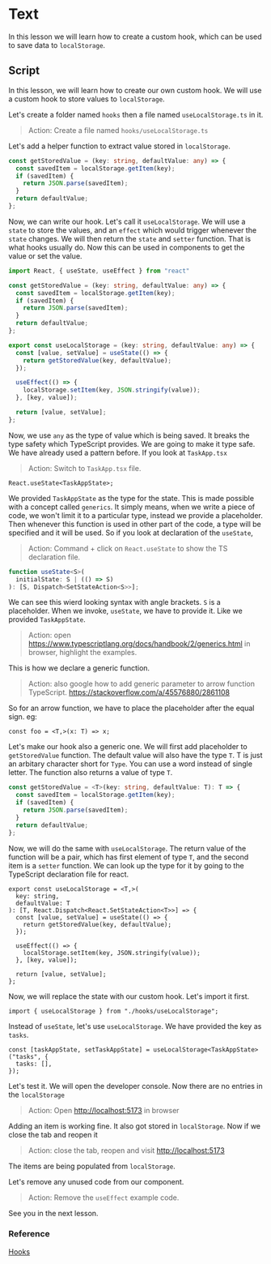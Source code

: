 # Text

In this lesson we will learn how to create a custom hook, which can be used to save data to `localStorage`.

## Script

In this lesson, we will learn how to create our own custom hook. We will use a custom hook to store values to `localStorage`.

Let's create a folder named `hooks` then a file named `useLocalStorage.ts` in it.

> Action: Create a file named `hooks/useLocalStorage.ts`

Let's add a helper function to extract value stored in `localStorage`.

```ts
const getStoredValue = (key: string, defaultValue: any) => {
  const savedItem = localStorage.getItem(key);
  if (savedItem) {
    return JSON.parse(savedItem);
  }
  return defaultValue;
};
```

Now, we can write our hook. Let's call it `useLocalStorage`. We will use a `state` to store the values, and an `effect` which would trigger whenever the `state` changes. We will then return the `state` and `setter` function. That is what hooks usually do. Now this can be used in components to get the value or set the value.

```ts
import React, { useState, useEffect } from "react"

const getStoredValue = (key: string, defaultValue: any) => {
  const savedItem = localStorage.getItem(key);
  if (savedItem) {
    return JSON.parse(savedItem);
  }
  return defaultValue;
};

export const useLocalStorage = (key: string, defaultValue: any) => {
  const [value, setValue] = useState(() => {
    return getStoredValue(key, defaultValue);
  });

  useEffect(() => {
    localStorage.setItem(key, JSON.stringify(value));
  }, [key, value]);

  return [value, setValue];
};
```

Now, we use `any` as the type of value which is being saved. It breaks the type safety which TypeScript provides. We are going to make it type safe. We have already used a pattern before. If you look at `TaskApp.tsx`

> Action: Switch to `TaskApp.tsx` file.

```tsx
React.useState<TaskAppState>;
```

We provided `TaskAppState` as the type for the state. This is made possible with a concept called `generics`. It simply means, when we write a piece of code, we won't limit it to a particular type, instead we provide a placeholder. Then whenever this function is used in other part of the code, a type will be specified and it will be used. So if you look at declaration of the `useState`,

> Action: Command + click on `React.useState` to show the TS declaration file.

```ts
function useState<S>(
  initialState: S | (() => S)
): [S, Dispatch<SetStateAction<S>>];
```

We can see this wierd looking syntax with angle brackets. `S` is a placeholder. When we invoke, `useState`, we have to provide it. Like we provided `TaskAppState`.

> Action: open <https://www.typescriptlang.org/docs/handbook/2/generics.html> in browser, highlight the examples.

This is how we declare a generic function.

> Action: also google how to add generic parameter to arrow function TypeScript. <https://stackoverflow.com/a/45576880/2861108>

So for an arrow function, we have to place the placeholder after the equal sign. eg:

```tsx
const foo = <T,>(x: T) => x;
```

Let's make our hook also a generic one. We will first add placeholder to `getStoredValue` function. The default value will also have the type `T`. T is just an arbitary character short for `Type`. You can use a word instead of single letter. The function also returns a value of type `T`.

```ts
const getStoredValue = <T>(key: string, defaultValue: T): T => {
  const savedItem = localStorage.getItem(key);
  if (savedItem) {
    return JSON.parse(savedItem);
  }
  return defaultValue;
};
```

Now, we will do the same with `useLocalStorage`. The return value of the function will be a pair, which has first element of type `T`, and the second item is a `setter` function. We can look up the type for it by going to the TypeScript declaration file for react.

```tsx
export const useLocalStorage = <T,>(
  key: string,
  defaultValue: T
): [T, React.Dispatch<React.SetStateAction<T>>] => {
  const [value, setValue] = useState(() => {
    return getStoredValue(key, defaultValue);
  });

  useEffect(() => {
    localStorage.setItem(key, JSON.stringify(value));
  }, [key, value]);

  return [value, setValue];
};
```

Now, we will replace the state with our custom hook. Let's import it first.

```tsx
import { useLocalStorage } from "./hooks/useLocalStorage";
```

Instead of `useState`, let's use `useLocalStorage`. We have provided the key as `tasks`.

```tsx
const [taskAppState, setTaskAppState] = useLocalStorage<TaskAppState>("tasks", {
  tasks: [],
});
```

Let's test it. We will open the developer console. Now there are no entries in the `localStorage`

> Action: Open <http://localhost:5173> in browser

Adding an item is working fine. It also got stored in `localStorage`. Now if we close the tab and reopen it

> Action: close the tab, reopen and visit <http://localhost:5173>

The items are being populated from `localStorage`.

Let's remove any unused code from our component.

> Action: Remove the `useEffect` example code.

See you in the next lesson.

### Reference

[Hooks](https://beta.reactjs.org/learn/reusing-logic-with-custom-hooks)
